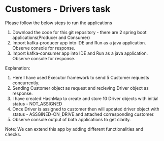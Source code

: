 # Customers - Drivers task

Please follow the below steps to run the applications

1. Download the code for this git repository - there are 2 spring boot applications(Producer and Consumer)
2. Import kafka-producer app into IDE and Run as a java application. Observe console for response.
3. Import kafka-consumer app into IDE and Run as a java application. Observe console for response.
   
Explanation:
1. Here I have used Executor framework to send 5 Customer requests concurrently.
2. Sending Customer object as request and recieving Driver object as response.
3. I have created HashMap to create and store 10 Driver objects with initial status - NOT_ASSIGNED
4. Once Driver is assigned to customer then will updated driver object with status - ASSGINED-ON_DRIVE and attached corresponding customer.
5. Observe console output of both applications to get clarity.

Note: We can extend this app by adding different functionalities and checks.
